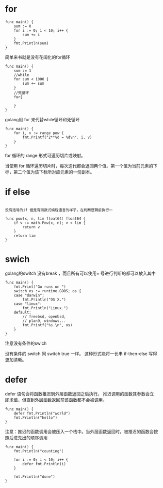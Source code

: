# for

```golang
func main() {
	sum := 0
	for i := 0; i < 10; i++ {
		sum += i
	}
	fmt.Println(sum)
}
```

简单来书就是没有花阔化的for循环

```golang
func main() {
    sum := 1
    //while
	for sum < 1000 {
		sum += sum
	}
    //死循环
    for{

    }
}
```

golang用 for 来代替while循环和死循环

```golang
func main() {
	for i, v := range pow {
		fmt.Printf("2**%d = %d\n", i, v)
	}
}
```
for 循环的 range 形式可遍历切片或映射。

当使用 for 循环遍历切片时，每次迭代都会返回两个值。第一个值为当前元素的下标，第二个值为该下标所对应元素的一份副本。
# if else

```golang

没有括号的if 但是有函数式编程语言的样子，在判断逻辑前执行一

func pow(x, n, lim float64) float64 {
	if v := math.Pow(x, n); v < lim {
		return v
	}
	return lim
}
```

# swich

golang的switch 没有break ，而且所有可以使用= 号进行判断的都可以放入其中

```golang
func main() {
	fmt.Print("Go runs on ")
	switch os := runtime.GOOS; os {
	case "darwin":
		fmt.Println("OS X.")
	case "linux":
		fmt.Println("Linux.")
	default:
		// freebsd, openbsd,
		// plan9, windows...
		fmt.Printf("%s.\n", os)
	}
}
```

注意没有条件的swich

没有条件的 switch 同 switch true 一样。
这种形式能将一长串 if-then-else 写得更加清晰。

# defer

defer 语句会将函数推迟到外层函数返回之后执行。
推迟调用的函数其参数会立即求值，但直到外层函数返回前该函数都不会被调用。

```golang
func main() {
	defer fmt.Println("world")
	fmt.Println("hello")
}
```

注意：推迟的函数调用会被压入一个栈中。当外层函数返回时，被推迟的函数会按照后进先出的顺序调用

```golang
func main() {
	fmt.Println("counting")

	for i := 0; i < 10; i++ {
		defer fmt.Println(i)
	}

	fmt.Println("done")
}
```